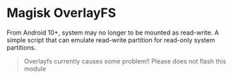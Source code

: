 # Magisk OverlayFS
From Android 10+, system may no longer to be mounted as read-write. A simple script that can emulate read-write partition for read-only system partitions.

> Overlayfs currently causes some problem!! Please does not flash this module
